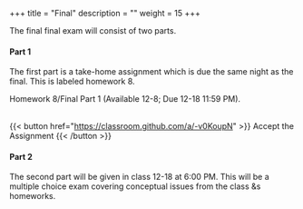 +++
title = "Final"
description = ""
weight = 15
+++

The final final exam will consist of two parts.

#### Part 1
The first part is a take-home assignment which is due the same night as the final. This is labeled homework 8.

Homework 8/Final Part 1 (Available 12-8; Due 12-18 11:59 PM).<br><br>

{{< button href="https://classroom.github.com/a/-v0KoupN" >}} Accept the Assignment {{< /button >}}


#### Part 2
The second part will be given in class 12-18 at 6:00 PM.  This will be a multiple choice exam covering conceptual issues from the class &s homeworks.

